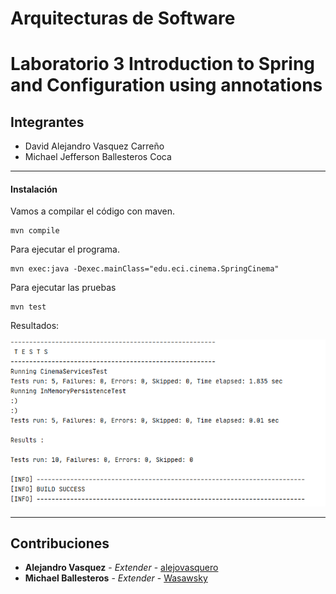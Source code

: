 # Arquitecturas de Software
# Laboratorio 3 Introduction to Spring and Configuration using annotations

## Integrantes
- David Alejandro Vasquez Carreño
- Michael Jefferson Ballesteros Coca

____________
#### Instalación

Vamos a compilar el código con maven.
   ```console
mvn compile
   ```


Para ejecutar el programa.

  ```console
mvn exec:java -Dexec.mainClass="edu.eci.cinema.SpringCinema"
   ```

Para ejecutar las pruebas

  ```console
mvn test
   ```

Resultados:

![](img/TESTS.PNG)
____________



## Contribuciones

* **Alejandro Vasquez** - *Extender* - [alejovasquero](https://github.com/alejovasquero)
* **Michael Ballesteros** - *Extender* - [Wasawsky](https://github.com/Wasawsky)

